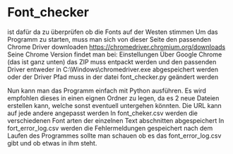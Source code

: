 # Font_checker
ist dafür da zu überprüfen ob die Fonts auf der Westen stimmen
Um das Programm zu starten, muss man sich von dieser Seite den passenden Chrome Driver downloaden
https://chromedriver.chromium.org/downloads
Seine Chrome Version findet man bei:
Einstellungen
Über Google Chrome (das ist ganz unten)
das ZIP muss entpackt werden und den passenden Driver entweder in C:\Windows\chromedriver.exe
abgespeichert werden oder der Driver Pfad muss in der datei font_checker.py geändert werden

Nun kann man das Programm einfach mit Python ausführen. 
Es wird empfohlen dieses in einen eignen Ordner zu legen, da es 2 neue Dateien erstellen kann, welche sonst eventuell untergehen könnten.
Die URL kann auf jede andere angepasst werden
In font_cheker.csv werden die verschiedenen Font arten der einzelnen Text abschnitten abgespeichert
In fort_error_log.csv werden die Fehlermeldungen gespeichert 
nach dem Laufen des Programmes sollte man schauen ob es das font_error_log.csv gibt und ob etwas in ihm steht.
